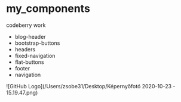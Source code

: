 # my_components
codeberry work

-	blog-header
-	bootstrap-buttons
-	headers
- 	fixed-navigation
-	flat-buttons
-	footer
-	navigation
  
![GitHub Logo](/Users/zsobe31/Desktop/Képernyőfotó 2020-10-23 - 15.19.47.png)

